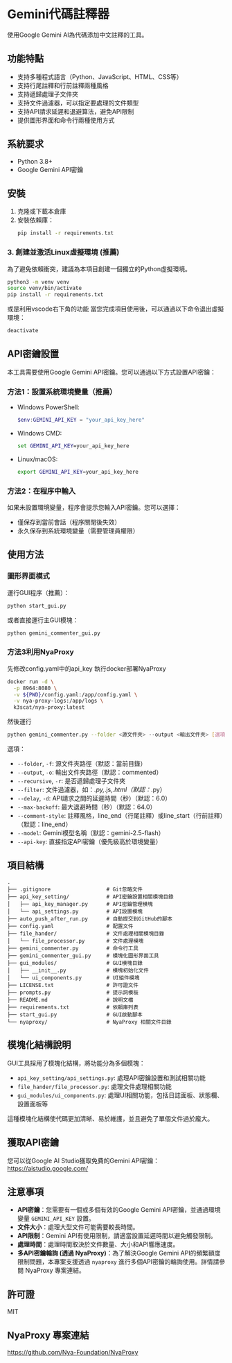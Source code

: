 # Gemini代碼註釋器

使用Google Gemini AI為代碼添加中文註釋的工具。

## 功能特點

- 支持多種程式語言（Python、JavaScript、HTML、CSS等）
- 支持行尾註釋和行前註釋兩種風格
- 支持遞歸處理子文件夾
- 支持文件過濾器，可以指定要處理的文件類型
- 支持API請求延遲和退避算法，避免API限制
- 提供圖形界面和命令行兩種使用方式

## 系統要求

- Python 3.8+
- Google Gemini API密鑰

## 安裝

1. 克隆或下載本倉庫
2. 安裝依賴庫：
   ```bash
   pip install -r requirements.txt
   ```

### 3. 創建並激活Linux虛擬環境 (推薦)

為了避免依賴衝突，建議為本項目創建一個獨立的Python虛擬環境。

```bash
python3 -m venv venv
source venv/bin/activate
pip install -r requirements.txt
```
或是利用vscode右下角的功能
當您完成項目使用後，可以通過以下命令退出虛擬環境：

```bash
deactivate
```

## API密鑰設置

本工具需要使用Google Gemini API密鑰。您可以通過以下方式設置API密鑰：

### 方法1：設置系統環境變量（推薦）

- Windows PowerShell:
  ```powershell
  $env:GEMINI_API_KEY = "your_api_key_here"
  ```

- Windows CMD:
  ```cmd
  set GEMINI_API_KEY=your_api_key_here
  ```

- Linux/macOS:
  ```bash
  export GEMINI_API_KEY=your_api_key_here
  ```

### 方法2：在程序中輸入

如果未設置環境變量，程序會提示您輸入API密鑰。您可以選擇：
- 僅保存到當前會話（程序關閉後失效）
- 永久保存到系統環境變量（需要管理員權限）

## 使用方法

### 圖形界面模式

運行GUI程序（推薦）：

```bash
python start_gui.py
```

或者直接運行主GUI模塊：

```bash
python gemini_commenter_gui.py
```
### 方法3利用NyaProxy

先修改config.yaml中的api_key
執行docker部署NyaProxy

```bash
docker run -d \
  -p 8964:8080 \
  -v ${PWD}/config.yaml:/app/config.yaml \
  -v nya-proxy-logs:/app/logs \
  k3scat/nya-proxy:latest
```

然後運行

```bash
python gemini_commenter.py --folder <源文件夾> --output <輸出文件夾> [選項]
```

選項：
- `--folder`, `-f`: 源文件夾路徑（默認：當前目錄）
- `--output`, `-o`: 輸出文件夾路徑（默認：commented）
- `--recursive`, `-r`: 是否遞歸處理子文件夾
- `--filter`: 文件過濾器，如：*.py,*.js,*.html（默認：*.py）
- `--delay`, `-d`: API請求之間的延遲時間（秒）（默認：6.0）
- `--max-backoff`: 最大退避時間（秒）（默認：64.0）
- `--comment-style`: 註釋風格，line_end（行尾註釋）或line_start（行前註釋）（默認：line_end）
- `--model`: Gemini模型名稱（默認：gemini-2.5-flash）
- `--api-key`: 直接指定API密鑰（優先級高於環境變量）


## 項目結構

```
.
├── .gitignore                  # Git忽略文件
├── api_key_setting/            # API密鑰設置相關模塊目錄
│   ├── api_key_manager.py      # API密鑰管理模塊
│   └── api_settings.py         # API設置模塊
├── auto_push_after_run.py      # 自動提交到GitHub的腳本
├── config.yaml                 # 配置文件
├── file_hander/                # 文件處理相關模塊目錄
│   └── file_processor.py       # 文件處理模塊
├── gemini_commenter.py         # 命令行工具
├── gemini_commenter_gui.py     # 模塊化圖形界面工具
├── gui_modules/                # GUI模塊目錄
│   ├── __init__.py             # 模塊初始化文件
│   └── ui_components.py        # UI組件模塊
├── LICENSE.txt                 # 許可證文件
├── prompts.py                  # 提示詞模板
├── README.md                   # 說明文檔
├── requirements.txt            # 依賴庫列表
├── start_gui.py                # GUI啟動腳本
└── nyaproxy/                   # NyaProxy 相關文件目錄
```

## 模塊化結構說明

GUI工具採用了模塊化結構，將功能分為多個模塊：

- `api_key_setting/api_settings.py`: 處理API密鑰設置和測試相關功能
- `file_hander/file_processor.py`: 處理文件處理相關功能
- `gui_modules/ui_components.py`: 處理UI相關功能，包括日誌面板、狀態欄、設置面板等

這種模塊化結構使代碼更加清晰、易於維護，並且避免了單個文件過於龐大。

## 獲取API密鑰

您可以從Google AI Studio獲取免費的Gemini API密鑰：
https://aistudio.google.com/

## 注意事項

- **API密鑰**：您需要有一個或多個有效的Google Gemini API密鑰，並通過環境變量 `GEMINI_API_KEY` 設置。
- **文件大小**：處理大型文件可能需要較長時間。
- **API限制**：Gemini API有使用限制，請適當設置延遲時間以避免觸發限制。
- **處理時間**：處理時間取決於文件數量、大小和API響應速度。
- **多API密鑰輪詢 (透過 NyaProxy)**：為了解決Google Gemini API的頻繁額度限制問題，本專案支援透過 `nyaproxy` 進行多個API密鑰的輪詢使用。詳情請參閱 NyaProxy 專案連結。

## 許可證

MIT

## NyaProxy 專案連結
https://github.com/Nya-Foundation/NyaProxy

